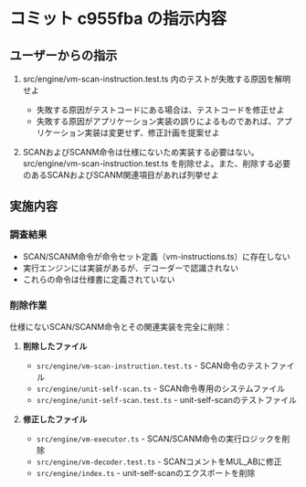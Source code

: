 # コミット c955fba の指示内容

## ユーザーからの指示

1. src/engine/vm-scan-instruction.test.ts 内のテストが失敗する原因を解明せよ
   - 失敗する原因がテストコードにある場合は、テストコードを修正せよ
   - 失敗する原因がアプリケーション実装の誤りによるものであれば、アプリケーション実装は変更せず、修正計画を提案せよ

2. SCANおよびSCANM命令は仕様にないため実装する必要はない。src/engine/vm-scan-instruction.test.ts を削除せよ。また、削除する必要のあるSCANおよびSCANM関連項目があれば列挙せよ

## 実施内容

### 調査結果

- SCAN/SCANM命令が命令セット定義（vm-instructions.ts）に存在しない
- 実行エンジンには実装があるが、デコーダーで認識されない
- これらの命令は仕様書に定義されていない

### 削除作業

仕様にないSCAN/SCANM命令とその関連実装を完全に削除：

1. **削除したファイル**
   - `src/engine/vm-scan-instruction.test.ts` - SCAN命令のテストファイル
   - `src/engine/unit-self-scan.ts` - SCAN命令専用のシステムファイル
   - `src/engine/unit-self-scan.test.ts` - unit-self-scanのテストファイル

2. **修正したファイル**
   - `src/engine/vm-executor.ts` - SCAN/SCANM命令の実行ロジックを削除
   - `src/engine/vm-decoder.test.ts` - SCANコメントをMUL_ABに修正
   - `src/engine/index.ts` - unit-self-scanのエクスポートを削除
